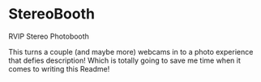 StereoBooth
==========

RVIP Stereo Photobooth

This turns a couple (and maybe more) webcams in to a photo experience
that defies description! Which is totally going to save me time when
it comes to writing this Readme!
